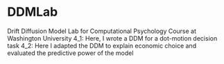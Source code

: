 # DDMLab
Drift Diffusion Model Lab for Computational Psychology Course at Washington University
4_1:
Here, I wrote a DDM for a dot-motion decision task
4_2:
Here I adapted the DDM to explain economic choice and evaluated the predictive power of the model
